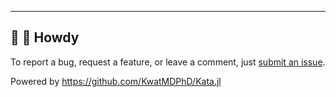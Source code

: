 ---

## :wave: :cowboy_hat_face: Howdy

To report a bug, request a feature, or leave a comment, just [submit an issue](https://github.com/KwatMDPhD/HumanGene.pro/issues/new/choose).

Powered by https://github.com/KwatMDPhD/Kata.jl
